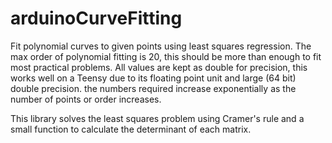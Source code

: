 # arduinoCurveFitting
Fit polynomial curves to given points using least squares regression. The max order of polynomial fitting is 20, this should be more than enough to fit most practical problems. All values are kept as double for precision, this works well on a Teensy due to its floating point unit and large (64 bit) double precision. the numbers required increase exponentially as the number of points or order increases.

This library solves the least squares problem using Cramer's rule and a small function to calculate the determinant of each matrix.
